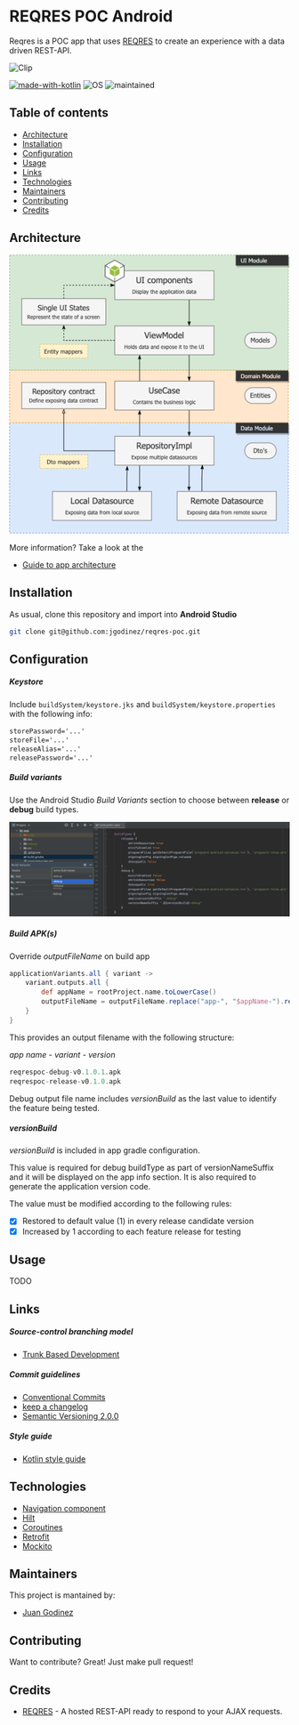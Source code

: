 # REQRES POC Android

Reqres is a POC app that uses [REQRES](https://reqres.in/) to create an experience with a data driven REST-API.

![Clip](/assets/clip.gif?raw=true "REQRES POC")

[![made-with-kotlin](https://img.shields.io/badge/Kotlin-0095D5?&style=for-the-badge&logo=kotlin&logoColor=white)](https://kotlinlang.org/)
![OS](https://img.shields.io/badge/Android-3DDC84?style=for-the-badge&logo=android&logoColor=white)
![maintained](https://img.shields.io/badge/Maintained%3F-yes-green.svg)

## Table of contents
* [Architecture](#architecture)
* [Installation](#installation)
* [Configuration](#configuration)
* [Usage](#usage)
* [Links](#links)
* [Technologies](#technologies)
* [Maintainers](#maintainers)
* [Contributing](#contributing)
* [Credits](#credits)

## Architecture

![logo](/assets/architecture.png "Architecture diagram")

More information? Take a look at the
* [Guide to app architecture](https://developer.android.com/jetpack/guide)

## Installation
As usual, clone this repository and import into **Android Studio**

```bash
git clone git@github.com:jgodinez/reqres-poc.git
```

## Configuration

##### Keystore
Include `buildSystem/keystore.jks` and `buildSystem/keystore.properties` with the following info:

```properties
storePassword='...'
storeFile='...'
releaseAlias='...'
releasePassword='...'
```

##### Build variants
Use the Android Studio *Build Variants* section to choose between **release** or **debug** build types.

![logo](/assets/build_configuration.png "Build configuration")

##### Build APK(s)

Override *outputFileName* on build app

```groovy
applicationVariants.all { variant ->
    variant.outputs.all {
        def appName = rootProject.name.toLowerCase()
        outputFileName = outputFileName.replace("app-", "$appName-").replaceAll(".apk", "-v${variant.versionName.replaceAll("-debug|-release", "")}.apk")
    }
}
```

This provides an output filename with the following structure:

*app name* - *variant* - *version*

```groovy
reqrespoc-debug-v0.1.0.1.apk
reqrespoc-release-v0.1.0.apk
```

Debug output file name includes *versionBuild* as the last value to identify the feature being tested.

##### versionBuild

*versionBuild* is included in app gradle configuration. 

This value is required for debug buildType as part of versionNameSuffix and it will be displayed on the app info section. It is also required to generate the application version code. 

The value must be modified according to the following rules:

- [x] Restored to default value (1) in every release candidate version
- [x] Increased by 1 according to each feature release for testing

## Usage
TODO

## Links

##### Source-control branching model

* [Trunk Based Development](https://trunkbaseddevelopment.com/)


##### Commit guidelines

* [Conventional Commits](https://www.conventionalcommits.org/en/v1.0.0/)
* [keep a changelog](https://keepachangelog.com/en/1.0.0/)
* [Semantic Versioning 2.0.0](https://semver.org/spec/v2.0.0.html)

##### Style guide

* [Kotlin style guide](https://developer.android.com/kotlin/style-guide)

## Technologies
* [Navigation component](https://developer.android.com/guide/navigation/navigation-getting-started)
* [Hilt](https://developer.android.com/training/dependency-injection/hilt-android)
* [Coroutines](https://kotlinlang.org/docs/reference/coroutines-overview.html)
* [Retrofit](https://square.github.io/retrofit/)
* [Mockito](https://github.com/mockito/mockito)

## Maintainers
This project is mantained by:
* [Juan Godinez](https://github.com/jgodinez)

## Contributing
Want to contribute? Great! Just make pull request!

## Credits
* [REQRES](https://reqres.in/) - A hosted REST-API ready to respond to your AJAX requests.
